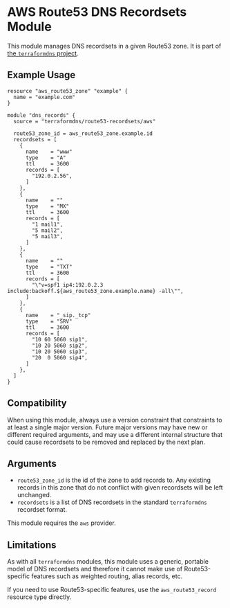 # AWS Route53 DNS Recordsets Module

This module manages DNS recordsets in a given Route53 zone. It is part of
[the `terraformdns` project](https://terraformdns.github.io/).

## Example Usage

```hcl
resource "aws_route53_zone" "example" {
  name = "example.com"
}

module "dns_records" {
  source = "terraformdns/route53-recordsets/aws"

  route53_zone_id = aws_route53_zone.example.id
  recordsets = [
    {
      name    = "www"
      type    = "A"
      ttl     = 3600
      records = [
        "192.0.2.56",
      ]
    },
    {
      name    = ""
      type    = "MX"
      ttl     = 3600
      records = [
        "1 mail1",
        "5 mail2",
        "5 mail3",
      ]
    },
    {
      name    = ""
      type    = "TXT"
      ttl     = 3600
      records = [
        "\"v=spf1 ip4:192.0.2.3 include:backoff.${aws_route53_zone.example.name} -all\"",
      ]
    },
    {
      name    = "_sip._tcp"
      type    = "SRV"
      ttl     = 3600
      records = [
        "10 60 5060 sip1",
        "10 20 5060 sip2",
        "10 20 5060 sip3",
        "20  0 5060 sip4",
      ]
    },
  ]
}
```

## Compatibility

When using this module, always use a version constraint that constraints to at
least a single major version. Future major versions may have new or different
required arguments, and may use a different internal structure that could
cause recordsets to be removed and replaced by the next plan.

## Arguments

- `route53_zone_id` is the id of the zone to add records to. Any existing
  records in this zone that do not conflict with given recordsets will be
  left unchanged.
- `recordsets` is a list of DNS recordsets in the standard `terraformdns`
  recordset format.

This module requires the `aws` provider.

## Limitations

As with all `terraformdns` modules, this module uses a generic, portable model
of DNS recordsets and therefore it cannot make use of Route53-specific
features such as weighted routing, alias records, etc.

If you need to use Route53-specific features, use the `aws_route53_record`
resource type directly.
